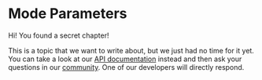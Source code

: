 # Mode Parameters

Hi! You found a secret chapter!

This is a topic that we want to write about, but we just had no time for it yet. You can take a look at our [API documentation](https://developers.innoactive.de/documentation/creator/latest/api/Innoactive.Creator.Core.Configuration.Modes.ModeParameter-1.html) instead and then ask your questions in our [community](http://innoactive.io/creator/community). One of our developers will directly respond.
